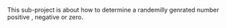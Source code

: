 This sub-project is about how to determine a randemilly genrated number positive , negative or zero.